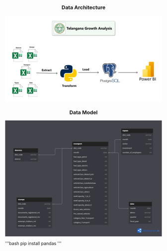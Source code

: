 <h3 align="center">Data Architecture</h3>
<img align="center" src="https://github.com/Shandeep-Raula/Telangana-Growth-Analysis/blob/main/Workflow_of_project.png"/> 

<h3 align="center">Data Model</h3>
<img align="center" src="https://github.com/Shandeep-Raula/Telangana-Growth-Analysis/blob/main/Data_Model.png"/> 

'''bash
  pip install pandas
'''
